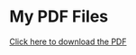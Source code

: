 # My PDF Files

[Click here to download the PDF](https://github.com/BhavyaYeluri-9395/files/raw/main/MERN_tasks_from_27_5_to_5_6.pdf)
